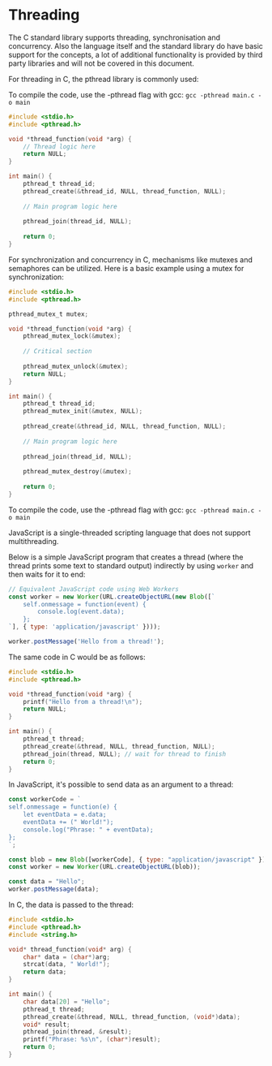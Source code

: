 # Threading

The C standard library supports threading, synchronisation and concurrency. Also the language itself and the standard library do have basic support for the concepts, a lot of additional functionality is provided by third party libraries and will not be covered in this document.

For threading in C, the pthread library is commonly used:

To compile the code, use the -pthread flag with gcc:
`gcc -pthread main.c -o main`


```c
#include <stdio.h>
#include <pthread.h>

void *thread_function(void *arg) {
    // Thread logic here
    return NULL;
}

int main() {
    pthread_t thread_id;
    pthread_create(&thread_id, NULL, thread_function, NULL);
    
    // Main program logic here
    
    pthread_join(thread_id, NULL);
    
    return 0;
}
```

For synchronization and concurrency in C, mechanisms like mutexes and semaphores can be utilized. Here is a basic example using a mutex for synchronization:

```c
#include <stdio.h>
#include <pthread.h>

pthread_mutex_t mutex;

void *thread_function(void *arg) {
    pthread_mutex_lock(&mutex);
    
    // Critical section
    
    pthread_mutex_unlock(&mutex);
    return NULL;
}

int main() {
    pthread_t thread_id;
    pthread_mutex_init(&mutex, NULL);
    
    pthread_create(&thread_id, NULL, thread_function, NULL);
    
    // Main program logic here
    
    pthread_join(thread_id, NULL);
    
    pthread_mutex_destroy(&mutex);
    
    return 0;
}
```
To compile the code, use the -pthread flag with gcc:
`gcc -pthread main.c -o main`

JavaScript is a single-threaded scripting language that does not support multithreading.

<!--The following lists approximate mapping of threading types and methods in .NET
to Rust:

| .NET               | Rust                      |
| ------------------ | ------------------------- |
| `Thread`           | `std::thread::thread`     |
| `Thread.Start`     | `std::thread::spawn`      |
| `Thread.Join`      | `std::thread::JoinHandle` |
| `Thread.Sleep`     | `std::thread::sleep`      |
| `ThreadPool`       | -                         |
| `Mutex`            | `std::sync::Mutex`        |
| `Semaphore`        | -                         |
| `Monitor`          | `std::sync::Mutex`        |
| `ReaderWriterLock` | `std::sync::RwLock`       |
| `AutoResetEvent`   | `std::sync::Condvar`      |
| `ManualResetEvent` | `std::sync::Condvar`      |
| `Barrier`          | `std::sync::Barrier`      |
| `CountdownEvent`   | `std::sync::Barrier`      |
| `Interlocked`      | `std::sync::atomic`       |
| `Volatile`         | `std::sync::atomic`       |
| `ThreadLocal`      | `std::thread_local`       |
-->
Below is a simple JavaScript program that creates a thread (where the thread prints some text to standard output) indirectly by using `worker` and then waits for it to end:

```js
// Equivalent JavaScript code using Web Workers
const worker = new Worker(URL.createObjectURL(new Blob([`
    self.onmessage = function(event) {
        console.log(event.data);
    };
`], { type: 'application/javascript' })));

worker.postMessage('Hello from a thread!');
```

The same code in C would be as follows:

```c
#include <stdio.h>
#include <pthread.h>

void *thread_function(void *arg) {
    printf("Hello from a thread!\n");
    return NULL;
}

int main() {
    pthread_t thread;
    pthread_create(&thread, NULL, thread_function, NULL);
    pthread_join(thread, NULL); // wait for thread to finish
    return 0;
}
```

In JavaScript, it's possible to send data as an argument to a thread:
```js
const workerCode = `
self.onmessage = function(e) {
    let eventData = e.data;
    eventData += (" World!");
    console.log("Phrase: " + eventData);
};
`;

const blob = new Blob([workerCode], { type: "application/javascript" });
const worker = new Worker(URL.createObjectURL(blob));

const data = "Hello";
worker.postMessage(data);
```

<!--However, a more modern or terser version would use closures:

```csharp
using System;
using System.Text;
using System.Threading;

var data = new StringBuilder("Hello");

var t = new Thread(obj => data.Append(" World!"));

t.Start();
t.Join();

Console.WriteLine($"Phrase: {data}");
```-->

In C, the data is passed to the thread:

```c
#include <stdio.h>
#include <pthread.h>
#include <string.h>

void* thread_function(void* arg) {
    char* data = (char*)arg;
    strcat(data, " World!");
    return data;
}

int main() {
    char data[20] = "Hello";
    pthread_t thread;
    pthread_create(&thread, NULL, thread_function, (void*)data);
    void* result;
    pthread_join(thread, &result);
    printf("Phrase: %s\n", (char*)result);
    return 0;
}
```
